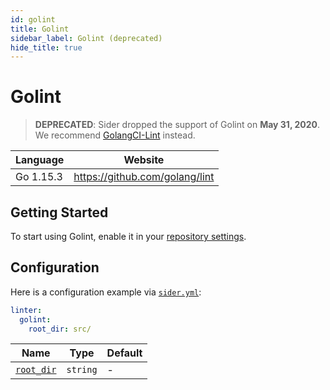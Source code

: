 ```yaml
---
id: golint
title: Golint
sidebar_label: Golint (deprecated)
hide_title: true
---
```


# Golint

> **DEPRECATED**: Sider dropped the support of Golint on **May 31, 2020**. We recommend [GolangCI-Lint](golangci-lint.md) instead.

| Language  | Website                        |
| --------- | ------------------------------ |
| Go 1.15.3 | https://github.com/golang/lint |

## Getting Started

To start using Golint, enable it in your [repository settings](../../getting-started/repository-settings.md).

## Configuration

Here is a configuration example via [`sider.yml`](../../getting-started/custom-configuration.md):

```yaml
linter:
  golint:
    root_dir: src/
```

| Name                                                                                  | Type     | Default |
| ------------------------------------------------------------------------------------- | -------- | ------- |
| [`root_dir`](../../getting-started/custom-configuration.md#linteranalyzer_idroot_dir) | `string` | -       |
